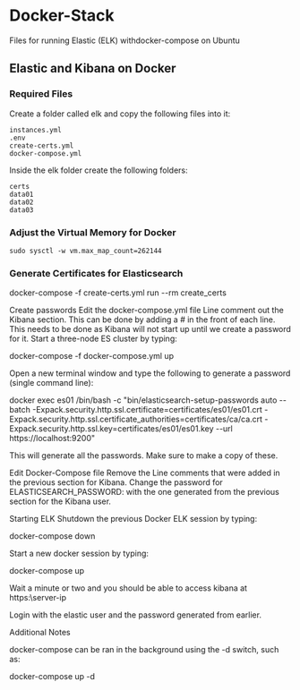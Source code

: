 # Docker-Stack
Files for running Elastic (ELK) withdocker-compose on Ubuntu


## Elastic and Kibana on Docker

### Required Files

Create a folder called elk and copy the following files into it:

```
instances.yml
.env
create-certs.yml
docker-compose.yml
```

Inside the elk folder create the following folders:

```
certs
data01
data02
data03
``` 
 
### Adjust the Virtual Memory for Docker

```
sudo sysctl -w vm.max_map_count=262144
```

### Generate Certificates for Elasticsearch

docker-compose -f create-certs.yml run --rm create_certs
 
Create passwords
Edit the docker-compose.yml file
Line comment out the Kibana section.  This can be done by adding a # in the front of each line.
This needs to be done as Kibana will not start up until we create a password for it.
Start a three-node ES cluster by typing:
 
docker-compose -f docker-compose.yml up
 
Open a new terminal window and type the following to generate a password (single command line):
 
docker exec es01 /bin/bash -c "bin/elasticsearch-setup-passwords auto --batch -Expack.security.http.ssl.certificate=certificates/es01/es01.crt -Expack.security.http.ssl.certificate_authorities=certificates/ca/ca.crt -Expack.security.http.ssl.key=certificates/es01/es01.key --url https://localhost:9200"
 
This will generate all the passwords.  Make sure to make a copy of these.  
 
Edit Docker-Compose file
Remove the Line comments that were added in the previous section for Kibana.
Change the password for ELASTICSEARCH_PASSWORD:  with the one generated from the previous section for the Kibana user.
 
Starting ELK
Shutdown the previous Docker ELK session by typing:
 
docker-compose down
 
Start a new docker session by typing:
 
docker-compose up
 
Wait a minute or two and you should be able to access kibana at https:\\server-ip
 
Login with the elastic user and the password generated from earlier.

Additional Notes

docker-compose can be ran in the background using the -d switch, such as:
 
docker-compose up -d
